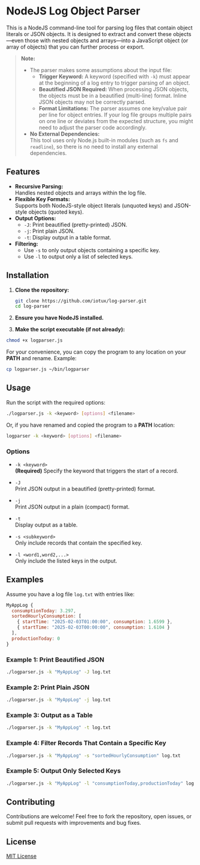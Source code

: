 # NodeJS Log Object Parser

This is a NodeJS command-line tool for parsing log files that contain object literals or JSON objects. It is designed to extract and convert these objects—even those with nested objects and arrays—into a JavaScript object (or array of objects) that you can further process or export.

> **Note:**  
> - The parser makes some assumptions about the input file:
>   - **Trigger Keyword:** A keyword (specified with `-k`) must appear at the beginning of a log entry to trigger parsing of an object.
>   - **Beautified JSON Required:** When processing JSON objects, the objects must be in a beautified (multi-line) format. Inline JSON objects may not be correctly parsed.
>   - **Format Limitations:** The parser assumes one key/value pair per line for object entries. If your log file groups multiple pairs on one line or deviates from the expected structure, you might need to adjust the parser code accordingly.
> - **No External Dependencies:**  
>   This tool uses only Node.js built-in modules (such as `fs` and `readline`), so there is no need to install any external dependencies.

## Features

- **Recursive Parsing:**  
  Handles nested objects and arrays within the log file.
- **Flexible Key Formats:**  
  Supports both NodeJS-style object literals (unquoted keys) and JSON-style objects (quoted keys).
- **Output Options:**  
  - `-J`: Print beautified (pretty-printed) JSON.
  - `-j`: Print plain JSON.
  - `-t`: Display output in a table format.
- **Filtering:**  
  - Use `-s` to only output objects containing a specific key.
  - Use `-l` to output only a list of selected keys.

## Installation

1. **Clone the repository:**

   ```bash
   git clone https://github.com/iotux/log-parser.git
   cd log-parser
   ```

2. **Ensure you have NodeJS installed.**

3. **Make the script executable (if not already):**

```bash
chmod +x logparser.js
```
For your convenience, you can copy the program to any location on your **PATH** and rename. Example:

```bash
cp logparser.js ~/bin/logparser
```
## Usage

Run the script with the required options:

```bash
./logparser.js -k <keyword> [options] <filename>
```

Or, if you have renamed and copied the program to a **PATH** location:

```bash
logparser -k <keyword> [options] <filename>
```
### Options

- `-k <keyword>`  
  **(Required)** Specify the keyword that triggers the start of a record.
  
- `-J`  
  Print JSON output in a beautified (pretty-printed) format.

- `-j`  
  Print JSON output in a plain (compact) format.

- `-t`  
  Display output as a table.

- `-s <subkeyword>`  
  Only include records that contain the specified key.

- `-l <word1,word2,...>`  
  Only include the listed keys in the output.

## Examples

Assume you have a log file `log.txt` with entries like:

```javascript
MyAppLog { 
  consumptionToday: 3.297,
  sortedHourlyConsumption: [
    { startTime: "2025-02-03T01:00:00", consumption: 1.6599 },
    { startTime: "2025-02-03T00:00:00", consumption: 1.6104 }
  ],
  productionToday: 0
}
```

### Example 1: Print Beautified JSON

```bash
./logparser.js -k "MyAppLog" -J log.txt
```

### Example 2: Print Plain JSON

```bash
./logparser.js -k "MyAppLog" -j log.txt
```

### Example 3: Output as a Table

```bash
./logparser.js -k "MyAppLog" -t log.txt
```

### Example 4: Filter Records That Contain a Specific Key

```bash
./logparser.js -k "MyAppLog" -s "sortedHourlyConsumption" log.txt
```

### Example 5: Output Only Selected Keys

```bash
./logparser.js -k "MyAppLog" -l "consumptionToday,productionToday" log.txt
```

## Contributing

Contributions are welcome! Feel free to fork the repository, open issues, or submit pull requests with improvements and bug fixes.

## License

[MIT License](LICENSE)
